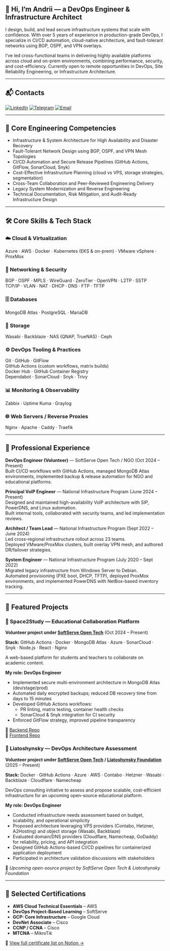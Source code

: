 ## 👋 Hi, I’m Andrii — a DevOps Engineer & Infrastructure Architect

I design, build, and lead secure infrastructure systems that scale with confidence.
With over 5 years of experience in production-grade DevOps, I specialize in CI/CD automation, cloud-native architecture, and fault-tolerant networks using BGP, OSPF, and VPN overlays.

I’ve led cross-functional teams in delivering highly available platforms across cloud and on-prem environments, combining performance, security, and cost-efficiency.
Currently open to remote opportunities in DevOps, Site Reliability Engineering, or Infrastructure Architecture.

---
## 📬 Contacts

[![LinkedIn](https://img.shields.io/badge/LinkedIn-0077B5?logo=linkedin&style=flat-square&logoColor=white)](https://linkedin.com/in/konoval-andrii)
[![Telegram](https://img.shields.io/badge/Telegram-0088cc?logo=telegram&style=flat-square&logoColor=white)](https://t.me/konoval_andrii)
[![Email](https://img.shields.io/badge/Email-555555?logo=gmail&style=flat-square&logoColor=white)](mailto:qwqw-333@proton.me)

---
## 🔧 Core Engineering Competencies

- Infrastructure & System Architecture for High Availability and Disaster Recovery  
- Fault-Tolerant Network Design using BGP, OSPF, and VPN Mesh Topologies  
- CI/CD Automation and Secure Release Pipelines (GitHub Actions, GitFlow, SonarCloud, Snyk)  
- Cost-Effective Infrastructure Planning (cloud vs VPS, storage strategies, segmentation)  
- Cross-Team Collaboration and Peer-Reviewed Engineering Delivery  
- Legacy System Modernization and Reverse Engineering  
- Technical Documentation, Risk Mitigation, and Audit-Ready Infrastructure Design

---
## 🛠️ Core Skills & Tech Stack

### ☁️ Cloud & Virtualization  
Azure · AWS · Docker · Kubernetes (EKS & on-prem) · VMware vSphere · ProxMox

### 🔐 Networking & Security  
BGP · OSPF · MPLS · WireGuard · ZeroTier · OpenVPN · L2TP · SSTP  
TCP/IP · VLAN · NAT · DHCP · DNS · FTP · TFTP

### 🗄️ Databases  
MongoDB Atlas · PostgreSQL · MariaDB

### 💾 Storage  
Wasabi · Backblaze · NAS (QNAP, TrueNAS) · Ceph

### ⚙️ DevOps Tooling & Practices  
Git · GitHub · GitFlow  
GitHub Actions (custom workflows, matrix builds)  
Docker Hub · GitHub Container Registry  
Dependabot · SonarCloud · Snyk · Trivy

### 📊 Monitoring & Observability  
Zabbix · Uptime Kuma · Graylog

### 🌐 Web Servers / Reverse Proxies  
Nginx · Apache · Caddy · Traefik

---
## 💼 Professional Experience

**DevOps Engineer (Volunteer)** — SoftServe Open Tech / NGO (Oct 2024 – Present)  
Built CI/CD workflows with GitHub Actions, managed MongoDB Atlas environments, implemented backup & release automation for NGO and educational platforms.

**Principal VoIP Engineer** — National Infrastructure Program (June 2024 – Present)  
Designed and maintained high-availability VoIP architecture with SIP, PowerDNS, and Linux automation.  
Built internal tools, collaborated with security teams, and led implementation reviews.

**Architect / Team Lead** — National Infrastructure Program (Sept 2022 – June 2024)  
Led cross-regional infrastructure rollout across 23 teams.  
Deployed VMware/ProxMox clusters, built overlay VPN mesh, and authored DR/failover strategies.

**System Engineer** — National Infrastructure Program (July 2020 – Sept 2022)  
Migrated legacy infrastructure from Windows Server to Debian.  
Automated provisioning (PXE boot, DHCP, TFTP), deployed ProxMox environments, and implemented PowerDNS with NetBox-based inventory tracking.

---
## 🚀 Featured Projects

### 🔹 Space2Study — Educational Collaboration Platform
**Volunteer project under [SoftServe Open Tech](https://opentech.softserveinc.com/en)** (Oct 2024 – Present)

**Stack:** GitHub Actions · Docker · MongoDB Atlas · Azure · SonarCloud · Snyk · Node.js · React · Nginx

A web-based platform for students and teachers to collaborate on academic content.

**My role: DevOps Engineer**  
- Implemented secure multi-environment architecture in MongoDB Atlas (dev/stage/prod)  
- Automated daily encrypted backups; reduced DB recovery time from days to 15 minutes  
- Developed GitHub Actions workflows:
  - PR linting, matrix testing, container health checks  
  - SonarCloud & Snyk integration for CI security  
- Enforced GitFlow strategy, improved pipeline transparency

🔗 [Backend Repo](https://github.com/ita-social-projects/SpaceToStudy-BackEnd)  
🔗 [Frontend Repo](https://github.com/ita-social-projects/SpaceToStudy-Client)

### 🔹 Liatoshynsky — DevOps Architecture Assessment  
**Volunteer project under [SoftServe Open Tech](https://opentech.softserveinc.com/en) / [Liatoshynsky Foundation](https://www.ucmfnyc.com/liatoshynsky-foundation)** (2025 – Present)

**Stack:** Docker · GitHub Actions · Azure · AWS · Contabo · Hetzner · Wasabi · Backblaze · Cloudflare · Namecheap

DevOps consulting initiative to assess and propose scalable, cost-efficient infrastructure for an upcoming open-source educational platform.

**My role: DevOps Engineer**  
- Conducted infrastructure needs assessment based on budget, scalability, and operational simplicity  
- Proposed architecture leveraging VPS providers (Contabo, Hetzner, A2Hosting) and object storage (Wasabi, Backblaze)  
- Evaluated domain/DNS providers (Cloudflare, Namecheap, GoDaddy) for reliability, pricing, and API integration  
- Designed GitHub Actions-based CI/CD pipelines for containerized application deployment  
- Participated in architecture validation discussions with stakeholders

🔗 *Upcoming open-source project by SoftServe Open Tech & Liatoshynsky Foundation*

---
## 📜 Selected Certifications

- **AWS Cloud Technical Essentials** – AWS  
- **DevOps Project-Based Learning** – SoftServe  
- **GCP: Core Infrastructure** – Google Cloud  
- **DevNet Associate** – Cisco  
- **CCNP / CCNA** – Cisco  
- **MTCNA** – MikroTik

📎 [View full certificate list on Notion →](https://www.notion.so/a-konoval/137596065b3f802ea174ff0ae190b281)
